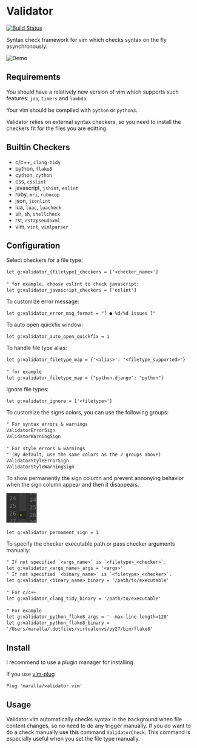Validator
=========

[![Build Status](https://travis-ci.org/maralla/validator.vim.svg?branch=master)](https://travis-ci.org/maralla/validator.vim)

Syntax check framework for vim which checks syntax on the fly asynchronously.

![Demo](http://i.imgur.com/zRm0qTG.gif)

Requirements
------------

You should have a relatively new version of vim which supports such features:
`job`, `timers` and `lambda`.

Your vim should be compiled with `python` or `python3`.

Validator relies on external syntax checkers, so you need to install the checkers
fit for the files you are editting.

Builtin Checkers
----------------

* c/c++, `clang-tidy`
* python, `flake8`
* cython, `cython`
* css, `csslint`
* javascript, `jshint`, `eslint`
* ruby, `mri`, `rubocop`
* json, `jsonlint`
* lua, `luac`, `luacheck`
* sh, `sh`, `shellcheck`
* rst, `rst2pseudoxml`
* vim, `vint`, `vimlparser`

Configuration
-------------

Select checkers for a file type:

```vim
let g:validator_{filetype}_checkers = ['<checker_name>']

" for example, choose eslint to check javascript:
let g:validator_javascript_checkers = ['eslint']
```

To customize error message:

```vim
let g:validator_error_msg_format = "[ ● %d/%d issues ]"
```

To auto open quickfix window:

```vim
let g:validator_auto_open_quickfix = 1
```

To handle file type alias:

```vim
let g:validator_filetype_map = {'<alias>': '<filetype_supported>'}

" for example
let g:validator_filetype_map = {"python.django": "python"}
```

Ignore file types:

```vim
let g:validator_ignore = ['<filetype>']
```

To customize the signs colors, you can use the following groups:

```vim
" For syntax errors & warnings
ValidatorErrorSign
ValidatorWarningSign

" For style errors & warnings
" (By default, use the same colors as the 2 groups above)
ValidatorStyleErrorSign
ValidatorStyleWarningSign
```

To show permanently the sign column and prevent annonying behavior when the
sign column appear and then it disappears.

![Demo](./images/sign.jpg)

```vim
let g:validator_permament_sign = 1
```

To specify the checker executable path or pass checker arguments manually:

```vim
" If not specified `<args_name>` is `<filetype>_<checker>`.
let g:validator_<args_name>_args = '<args>'
" If not specified `<binary_name>` is `<filetype>_<checker>`.
let g:validator_<binary_name>_binary = '/path/to/executable'

" For c/c++
let g:validator_clang_tidy_binary = '/path/to/executable'

" For example
let g:validator_python_flake8_args = '--max-line-length=120'
let g:validator_python_flake8_binary = '/Users/maralla/.dotfiles/virtualenvs/py27/bin/flake8'
```

Install
-------

I recommend to use a plugin manager for installing.

If you use [vim-plug](https://github.com/junegunn/vim-plug)

    Plug 'maralla/validator.vim'

Usage
-----

Validator.vim automatically checks syntax in the background when file content
changes, so no need to do any trigger manually. If you do want to do a check
manually use this command `ValidatorCheck`. This command is especially useful
when you set the file type manually.
